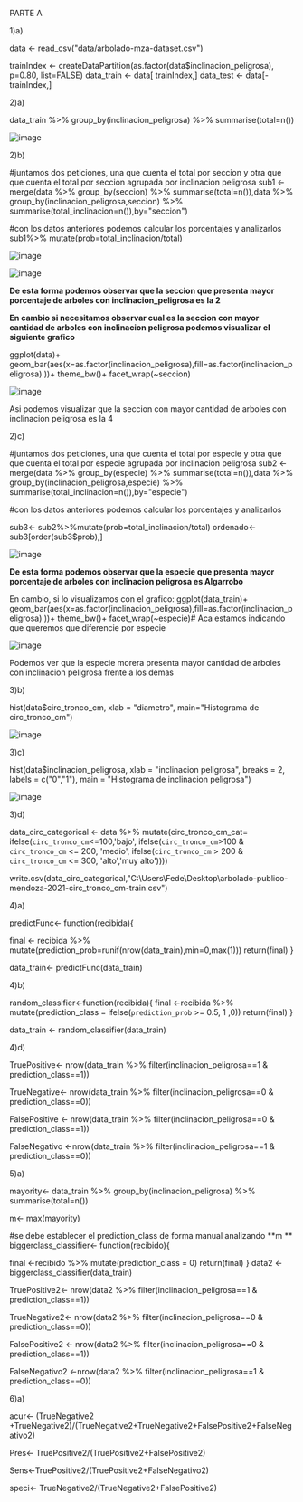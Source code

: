 PARTE A

1)a)


data <- read_csv("data/arbolado-mza-dataset.csv") 

trainIndex <- createDataPartition(as.factor(data$inclinacion_peligrosa), p=0.80, list=FALSE)
data_train <- data[ trainIndex,]
data_test <-  data[-trainIndex,]



2)a) 

data_train %>% group_by(inclinacion_peligrosa) %>% summarise(total=n())

![image](https://user-images.githubusercontent.com/88351465/138969810-5cecfa8d-ece6-4268-bb49-355817b0cd76.png)


2)b) 

#juntamos dos peticiones, una que cuenta el total por seccion y otra que que cuenta el total por seccion agrupada por inclinacion peligrosa
sub1 <- merge(data %>% group_by(seccion) %>% summarise(total=n()),data %>% group_by(inclinacion_peligrosa,seccion) %>% summarise(total_inclinacion=n()),by="seccion")

#con los datos anteriores podemos calcular los porcentajes y analizarlos
sub1%>% mutate(prob=total_inclinacion/total)


![image](https://user-images.githubusercontent.com/88351465/138969863-270c4ba4-2c9b-4184-a3f2-50b2a2d5fdc3.png)

![image](https://user-images.githubusercontent.com/88351465/138969875-ea7662ff-fba5-466f-929f-0ab5f3835391.png)


**De esta forma podemos observar que la seccion que presenta mayor porcentaje de arboles con inclinacion_peligrosa es la 2**

**En cambio si necesitamos observar cual es la seccion con mayor cantidad de arboles con inclinacion peligrosa podemos visualizar el siguiente grafico**

ggplot(data)+
  geom_bar(aes(x=as.factor(inclinacion_peligrosa),fill=as.factor(inclinacion_peligrosa)   ))+
  theme_bw()+
  facet_wrap(~seccion)
  
  
![image](https://user-images.githubusercontent.com/88351465/138970365-49d27262-5d4f-49d9-9159-91209cfb6786.png)


Asi podemos visualizar que la seccion con mayor cantidad de arboles con inclinacion peligrosa es la 4 

2)c)

#juntamos dos peticiones, una que cuenta el total por especie y otra que que cuenta el total por especie agrupada por inclinacion peligrosa
sub2 <- merge(data %>% group_by(especie) %>% summarise(total=n()),data %>% group_by(inclinacion_peligrosa,especie) %>% summarise(total_inclinacion=n()),by="especie")

#con los datos anteriores podemos calcular los porcentajes y analizarlos

sub3<- sub2%>%mutate(prob=total_inclinacion/total) 
ordenado<- sub3[order(sub3$prob),]

![image](https://user-images.githubusercontent.com/88351465/138971372-593ca325-08ad-48eb-a928-37b94b147cf3.png)

**De esta forma podemos observar que la especie que presenta mayor porcentaje de arboles con inclinacion peligrosa es Algarrobo**

En cambio, si lo visualizamos con el grafico: 
ggplot(data_train)+
  geom_bar(aes(x=as.factor(inclinacion_peligrosa),fill=as.factor(inclinacion_peligrosa)   ))+
  theme_bw()+
  facet_wrap(~especie)# Aca estamos indicando que queremos que diferencie por especie
  
  ![image](https://user-images.githubusercontent.com/88351465/138971552-fbc64853-a708-452c-af07-59ae4ba1b318.png)

Podemos ver que la especie morera presenta mayor cantidad de arboles con inclinacion peligrosa frente a los demas


3)b)

hist(data$circ_tronco_cm, xlab = "diametro", main="Histograma de circ_tronco_cm")

![image](https://user-images.githubusercontent.com/88351465/138973255-2720de7b-867a-4ca4-887a-41aad649a76a.png)

3)c)

hist(data$inclinacion_peligrosa, xlab = "inclinacion peligrosa", breaks = 2, labels = c("0","1"), main = "Histograma de inclinacion peligrosa")

![image](https://user-images.githubusercontent.com/88351465/138973292-8e99a3ba-db96-48f6-baee-db55f9e545ac.png)


3)d)

data_circ_categorical <- data %>% mutate(circ_tronco_cm_cat= ifelse(`circ_tronco_cm`<=100,'bajo',
                                                               ifelse(`circ_tronco_cm`>100 & `circ_tronco_cm` <= 200, 'medio',
                                                                      ifelse(`circ_tronco_cm` > 200 & `circ_tronco_cm` <= 300, 'alto','muy alto'))))

write.csv(data_circ_categorical,"C:\\Users\\Fede\\Desktop\\arbolado-publico-mendoza-2021-circ_tronco_cm-train.csv")




4)a) 

predictFunc<- function(recibida){
  
  final <- recibida %>% mutate(prediction_prob=runif(nrow(data_train),min=0,max(1)))
  return(final)
}

data_train<- predictFunc(data_train)

4)b)

random_classifier<-function(recibida){
  final <-recibida %>% mutate(prediction_class = ifelse(`prediction_prob` >= 0.5, 1 ,0))
  return(final)
}


data_train <- random_classifier(data_train)

4)d)

TruePositive<- nrow(data_train %>% filter(inclinacion_peligrosa==1 & prediction_class==1))

TrueNegative<- nrow(data_train %>% filter(inclinacion_peligrosa==0 & prediction_class==0))

FalsePositive <- nrow(data_train %>% filter(inclinacion_peligrosa==0 & prediction_class==1))

FalseNegativo <-nrow(data_train %>% filter(inclinacion_peligrosa==1 & prediction_class==0))


5)a) 

mayority<-  data_train %>% group_by(inclinacion_peligrosa) %>% summarise(total=n())

m<- max(mayority)

#se debe establecer el prediction_class  de forma manual analizando **m **
biggerclass_classifier<- function(recibido){
  
  final <-recibido %>% mutate(prediction_class = 0)
  return(final)
}
data2 <- biggerclass_classifier(data_train)


TruePositive2<- nrow(data2 %>% filter(inclinacion_peligrosa==1 & prediction_class==1))

TrueNegative2<- nrow(data2 %>% filter(inclinacion_peligrosa==0 & prediction_class==0))

FalsePositive2 <- nrow(data2 %>% filter(inclinacion_peligrosa==0 & prediction_class==1))

FalseNegativo2 <-nrow(data2 %>% filter(inclinacion_peligrosa==1 & prediction_class==0))


6)a)

acur<- (TrueNegative2 +TrueNegative2)/(TrueNegative2+TrueNegative2+FalsePositive2+FalseNegativo2)

Pres<- TruePositive2/(TruePositive2+FalsePositive2)

Sens<-TruePositive2/(TruePositive2+FalseNegativo2)

speci<- TrueNegative2/(TrueNegative2+FalsePositive2)
